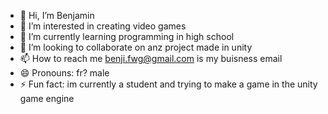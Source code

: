 - 👋 Hi, I’m Benjamin
- 👀 I’m interested in creating video games
- 🌱 I’m currently learning programming in high school
- 💞️ I’m looking to collaborate on anz project made in unity
- 📫 How to reach me benji.fwg@gmail.com is my buisness email
- 😄 Pronouns: fr? male
- ⚡ Fun fact: im currently a student and trying to make a game in the unity game engine

<!---
Benji-Fejlesztesek/Benji-Fejlesztesek is a ✨ special ✨ repository because its `README.md` (this file) appears on your GitHub profile.
You can click the Preview link to take a look at your changes.
--->
